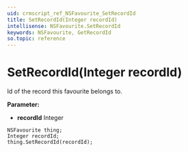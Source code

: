```yaml
---
uid: crmscript_ref_NSFavourite_SetRecordId
title: SetRecordId(Integer recordId)
intellisense: NSFavourite.SetRecordId
keywords: NSFavourite, GetRecordId
so.topic: reference
---
```


# SetRecordId(Integer recordId)

Id of the record this favourite belongs to.

**Parameter:** 
 - **recordId** Integer

```crmscript
NSFavourite thing;
Integer recordId;
thing.SetRecordId(recordId);
```

